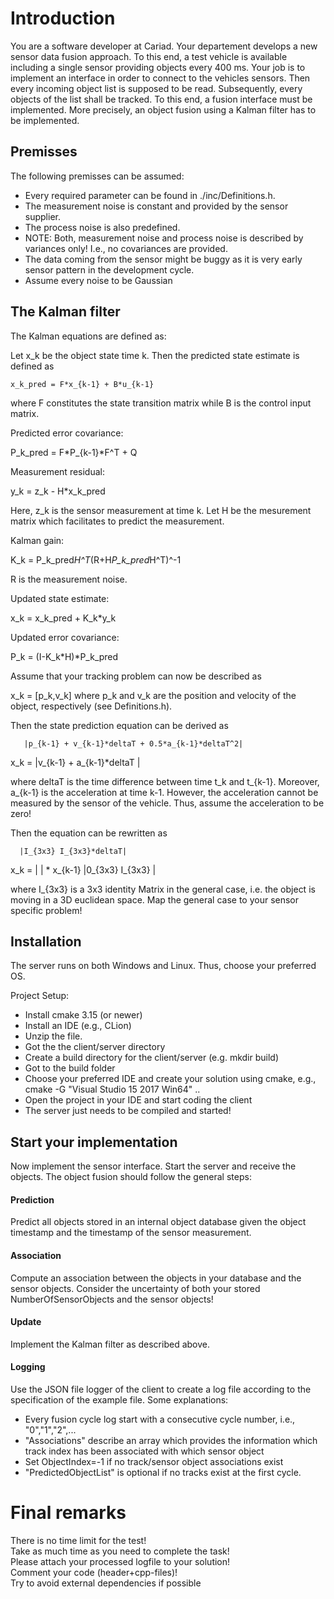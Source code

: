 # Introduction
You are a software developer at Cariad. Your departement develops a new sensor data fusion approach.
To this end, a test vehicle is available including a single sensor providing objects every 400 ms.
Your job is to implement an interface in order to connect to the vehicles sensors.
Then every incoming object list is supposed to be read.
Subsequently, every objects of the list shall be tracked.
To this end, a fusion interface must be implemented.
More precisely, an object fusion using a Kalman filter has to be implemented.

## Premisses

The following premisses can be assumed:

- Every required parameter can be found in ./inc/Definitions.h.
- The measurement noise is constant and provided by the sensor supplier.
- The process noise is also predefined.
- NOTE: Both, measurement noise and process noise is described by variances only! I.e., no covariances are provided.
- The data coming from the sensor might be buggy as it is very early sensor pattern in the development cycle.
- Assume every noise to be Gaussian

## The Kalman filter

The Kalman equations are defined as:

Let x_k be the object state time k.
Then the predicted state estimate is defined as

    x_k_pred = F*x_{k-1} + B*u_{k-1}

where F constitutes the state transition matrix while B is the control input matrix.

Predicted error covariance:

   P_k_pred = F*P_{k-1}*F^T + Q

Measurement residual:

   y_k = z_k - H*x_k_pred

Here, z_k is the sensor measurement at time k. Let H be the mesurement matrix which facilitates to predict the measurement.

Kalman gain:

  K_k = P_k_pred*H^T*(R+H*P_k_pred*H^T)^-1

R is the measurement noise.

Updated state estimate:

  x_k = x_k_pred + K_k*y_k

Updated error covariance:

  P_k = (I-K_k*H)*P_k_pred


Assume that your tracking problem can now be described as

x_k = [p_k,v_k] where p_k and v_k are the position and velocity of the object, respectively (see Definitions.h).

Then the state prediction equation can be derived as

       |p_{k-1} + v_{k-1}*deltaT + 0.5*a_{k-1}*deltaT^2|
x_k =  |v_{k-1} + a_{k-1}*deltaT                       |

where deltaT is the time difference between time t_k and t_{k-1}. Moreover, a_{k-1} is the acceleration at time k-1. 
However, the acceleration cannot be measured by the sensor of the vehicle. Thus, assume the acceleration to be zero!

Then the equation can be rewritten as

      |I_{3x3} I_{3x3}*deltaT|
x_k = |                      | * x_{k-1}
      |0_{3x3} I_{3x3}       | 

where I_{3x3} is a 3x3 identity Matrix in the general case, i.e. the object is moving in a 3D euclidean space. Map the general case to your sensor specific problem!

## Installation

The server runs on both Windows and Linux. Thus, choose your preferred OS.

Project Setup:

- Install cmake 3.15 (or newer)
- Install an IDE (e.g., CLion)
- Unzip the file.
- Got the the client/server directory
- Create a build directory for the client/server (e.g. mkdir build)
- Got to the build folder
- Choose your preferred IDE and create your solution using cmake, e.g., cmake -G "Visual Studio 15 2017 Win64" ..
- Open the project in your IDE and start coding the client
- The server just needs to be compiled and started!
	
## Start your implementation
Now implement the sensor interface.
Start the server and receive the objects.
The object fusion should follow the general steps:

#### Prediction
Predict all objects stored in an internal object database given
the object timestamp and the timestamp of the sensor measurement.

#### Association
Compute an association between the objects in your database and 
the sensor objects. Consider the uncertainty of both your stored NumberOfSensorObjects
and the sensor objects!

#### Update
Implement the Kalman filter as described above.

#### Logging
Use the JSON file logger of the client to create a log file
according to the specification of the example file. 
Some explanations:
- Every fusion cycle log start with a consecutive cycle number, i.e., "0","1","2",...
- "Associations" describe an array which provides the information which track index has been associated with which sensor object
- Set ObjectIndex=-1 if no track/sensor object associations exist
- "PredictedObjectList" is optional if no tracks exist at the first cycle.

# Final remarks
There is no time limit for the test!<br>
Take as much time as you need to complete the task!<br>
Please attach your processed logfile to your solution!<br>
Comment your code (header+cpp-files)!<br>
Try to avoid external dependencies if possible